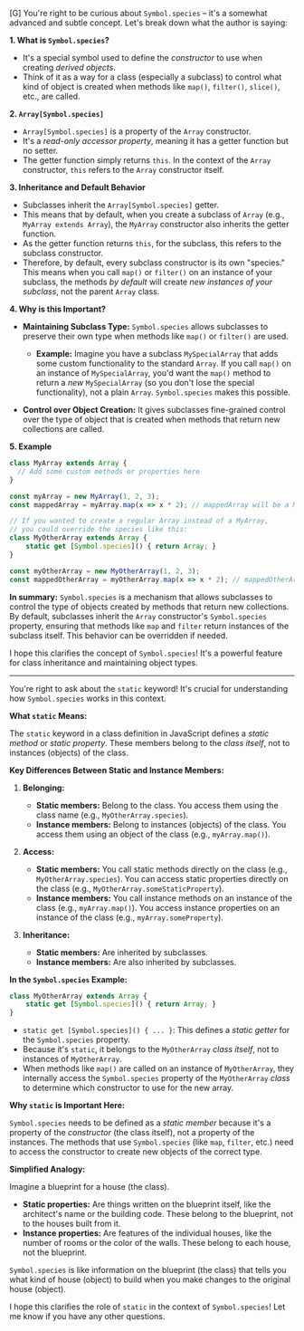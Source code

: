 [G] You're right to be curious about `Symbol.species` – it's a somewhat advanced and subtle concept. Let's break down what the author is saying:

**1. What is `Symbol.species`?**

* It's a special symbol used to define the *constructor* to use when creating *derived objects*. 
* Think of it as a way for a class (especially a subclass) to control what kind of object is created when methods like `map()`, `filter()`, `slice()`, etc., are called.

**2. `Array[Symbol.species]`**

* `Array[Symbol.species]` is a property of the `Array` constructor.
* It's a *read-only accessor property*, meaning it has a getter function but no setter.
* The getter function simply returns `this`. In the context of the `Array` constructor, `this` refers to the `Array` constructor itself.

**3. Inheritance and Default Behavior**

* Subclasses inherit the `Array[Symbol.species]` getter.
* This means that by default, when you create a subclass of `Array` (e.g., `MyArray extends Array`), the `MyArray` constructor also inherits the getter function.
* As the getter function returns `this`, for the subclass, this refers to the subclass constructor.
* Therefore, by default, every subclass constructor is its own "species."  This means when you call `map()` or `filter()` on an instance of your subclass, the methods *by default* will create *new instances of your subclass*, not the parent `Array` class.

**4. Why is this Important?**

* **Maintaining Subclass Type:** `Symbol.species` allows subclasses to preserve their own type when methods like `map()` or `filter()` are used.

   - **Example:** Imagine you have a subclass `MySpecialArray` that adds some custom functionality to the standard `Array`.  If you call `map()` on an instance of `MySpecialArray`, you'd want the `map()` method to return a *new* `MySpecialArray` (so you don't lose the special functionality), not a plain `Array`.  `Symbol.species` makes this possible.

* **Control over Object Creation:** It gives subclasses fine-grained control over the type of object that is created when methods that return new collections are called.

**5. Example**

```javascript
class MyArray extends Array {
  // Add some custom methods or properties here
}

const myArray = new MyArray(1, 2, 3);
const mappedArray = myArray.map(x => x * 2); // mappedArray will be a MyArray

// If you wanted to create a regular Array instead of a MyArray,
// you could override the species like this:
class MyOtherArray extends Array {
    static get [Symbol.species]() { return Array; }
}

const myOtherArray = new MyOtherArray(1, 2, 3);
const mappedOtherArray = myOtherArray.map(x => x * 2); // mappedOtherArray will be a regular Array
```

**In summary:** `Symbol.species` is a mechanism that allows subclasses to control the type of objects created by methods that return new collections. By default, subclasses inherit the `Array` constructor's `Symbol.species` property, ensuring that methods like `map` and `filter` return instances of the subclass itself.  This behavior can be overridden if needed.

I hope this clarifies the concept of `Symbol.species`! It's a powerful feature for class inheritance and maintaining object types.

---

You're right to ask about the `static` keyword! It's crucial for understanding how `Symbol.species` works in this context.

**What `static` Means:**

The `static` keyword in a class definition in JavaScript defines a *static method* or *static property*.  These members belong to the *class itself*, not to instances (objects) of the class.

**Key Differences Between Static and Instance Members:**

1. **Belonging:**
   - **Static members:** Belong to the class. You access them using the class name (e.g., `MyOtherArray.species`).
   - **Instance members:** Belong to instances (objects) of the class. You access them using an object of the class (e.g., `myArray.map()`).

2. **Access:**
   - **Static members:** You call static methods directly on the class (e.g., `MyOtherArray.species`). You can access static properties directly on the class (e.g., `MyOtherArray.someStaticProperty`).
   - **Instance members:** You call instance methods on an instance of the class (e.g., `myArray.map()`). You access instance properties on an instance of the class (e.g., `myArray.someProperty`).

3. **Inheritance:**
   - **Static members:** Are inherited by subclasses.
   - **Instance members:** Are also inherited by subclasses.

**In the `Symbol.species` Example:**

```javascript
class MyOtherArray extends Array {
    static get [Symbol.species]() { return Array; }
}
```

* `static get [Symbol.species]() { ... }`: This defines a *static getter* for the `Symbol.species` property.
* Because it's `static`, it belongs to the `MyOtherArray` *class itself*, not to instances of `MyOtherArray`.
* When methods like `map()` are called on an instance of `MyOtherArray`, they internally access the `Symbol.species` property of the `MyOtherArray` *class* to determine which constructor to use for the new array.

**Why `static` is Important Here:**

`Symbol.species` needs to be defined as a *static member* because it's a property of the *constructor* (the class itself), not a property of the instances.  The methods that use `Symbol.species` (like `map`, `filter`, etc.) need to access the constructor to create new objects of the correct type.

**Simplified Analogy:**

Imagine a blueprint for a house (the class).

* **Static properties:** Are things written on the blueprint itself, like the architect's name or the building code. These belong to the blueprint, not to the houses built from it.
* **Instance properties:** Are features of the individual houses, like the number of rooms or the color of the walls. These belong to each house, not the blueprint.

`Symbol.species` is like information on the blueprint (the class) that tells you what kind of house (object) to build when you make changes to the original house (object).

I hope this clarifies the role of `static` in the context of `Symbol.species`! Let me know if you have any other questions.

